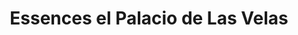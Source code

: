 ---
title: "Essences el Palacio de Las Velas"
url: /pereira/essences-el-palacio-de-las-velas/
shop: velas
---
